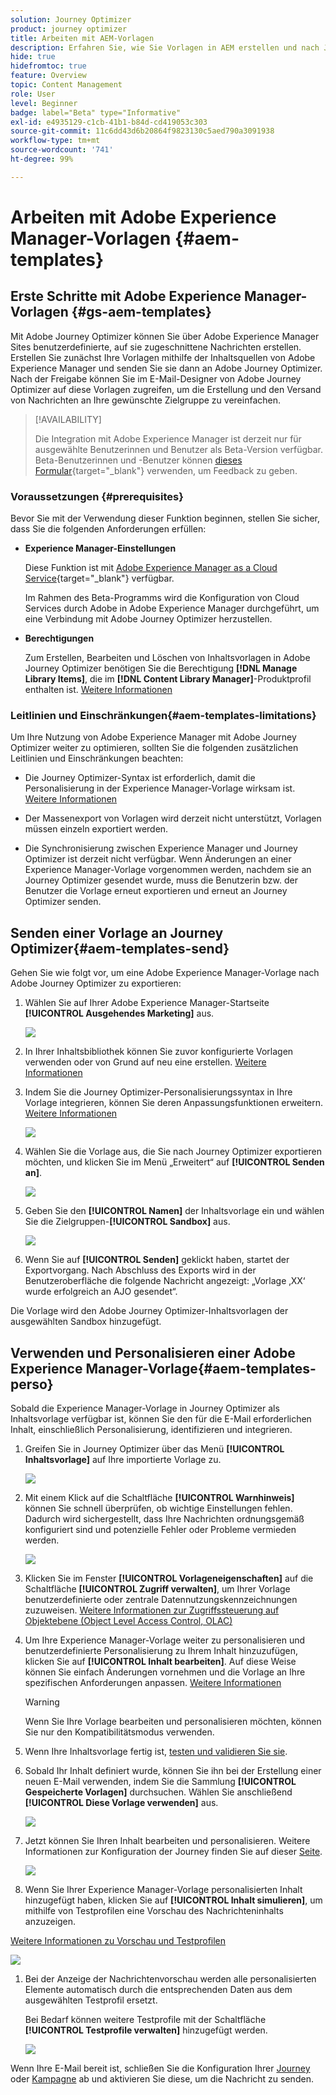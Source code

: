 ```yaml
---
solution: Journey Optimizer
product: journey optimizer
title: Arbeiten mit AEM-Vorlagen
description: Erfahren Sie, wie Sie Vorlagen in AEM erstellen und nach Journey Optimizer exportieren
hide: true
hidefromtoc: true
feature: Overview
topic: Content Management
role: User
level: Beginner
badge: label="Beta" type="Informative"
exl-id: e4935129-c1cb-41b1-b84d-cd419053c303
source-git-commit: 11c6dd43d6b20864f9823130c5aed790a3091938
workflow-type: tm+mt
source-wordcount: '741'
ht-degree: 99%

---
```


# Arbeiten mit Adobe Experience Manager-Vorlagen {#aem-templates}

## Erste Schritte mit Adobe Experience Manager-Vorlagen {#gs-aem-templates}

Mit Adobe Journey Optimizer können Sie über Adobe Experience Manager Sites benutzerdefinierte, auf sie zugeschnittene Nachrichten erstellen. Erstellen Sie zunächst Ihre Vorlagen mithilfe der Inhaltsquellen von Adobe Experience Manager und senden Sie sie dann an Adobe Journey Optimizer. Nach der Freigabe können Sie im E-Mail-Designer von Adobe Journey Optimizer auf diese Vorlagen zugreifen, um die Erstellung und den Versand von Nachrichten an Ihre gewünschte Zielgruppe zu vereinfachen.

>[!AVAILABILITY]
>
>Die Integration mit Adobe Experience Manager ist derzeit nur für ausgewählte Benutzerinnen und Benutzer als Beta-Version verfügbar.
>Beta-Benutzerinnen und -Benutzer können [dieses Formular](https://forms.office.com/pages/responsepage.aspx?id=Wht7-jR7h0OUrtLBeN7O4Wf0cbVTQ3tCpW_unE-w8-JUN1FaNlAzNkhPSUdaSkJXVFRCNTRJNVRFSy4u){target="_blank"} verwenden, um Feedback zu geben.


### Voraussetzungen {#prerequisites}

Bevor Sie mit der Verwendung dieser Funktion beginnen, stellen Sie sicher, dass Sie die folgenden Anforderungen erfüllen:

* **Experience Manager-Einstellungen**

  Diese Funktion ist mit [Adobe Experience Manager as a Cloud Service](https://experienceleague.adobe.com/docs/experience-manager-cloud-service/content/overview/introduction.html?lang=de){target="_blank"} verfügbar.

  Im Rahmen des Beta-Programms wird die Konfiguration von Cloud Services durch Adobe in Adobe Experience Manager durchgeführt, um eine Verbindung mit Adobe Journey Optimizer herzustellen.

* **Berechtigungen**

  Zum Erstellen, Bearbeiten und Löschen von Inhaltsvorlagen in Adobe Journey Optimizer benötigen Sie die Berechtigung **[!DNL Manage Library Items]**, die im **[!DNL Content Library Manager]**-Produktprofil enthalten ist. [Weitere Informationen](../administration/ootb-product-profiles.md#content-library-manager)

### Leitlinien und Einschränkungen{#aem-templates-limitations}

Um Ihre Nutzung von Adobe Experience Manager mit Adobe Journey Optimizer weiter zu optimieren, sollten Sie die folgenden zusätzlichen Leitlinien und Einschränkungen beachten:

* Die Journey Optimizer-Syntax ist erforderlich, damit die Personalisierung in der Experience Manager-Vorlage wirksam ist. [Weitere Informationen](../personalization/personalization-syntax.md)

* Der Massenexport von Vorlagen wird derzeit nicht unterstützt, Vorlagen müssen einzeln exportiert werden.

* Die Synchronisierung zwischen Experience Manager und Journey Optimizer ist derzeit nicht verfügbar. Wenn Änderungen an einer Experience Manager-Vorlage vorgenommen werden, nachdem sie an Journey Optimizer gesendet wurde, muss die Benutzerin bzw. der Benutzer die Vorlage erneut exportieren und erneut an Journey Optimizer senden.

## Senden einer Vorlage an Journey Optimizer{#aem-templates-send}

Gehen Sie wie folgt vor, um eine Adobe Experience Manager-Vorlage nach Adobe Journey Optimizer zu exportieren:

1. Wählen Sie auf Ihrer Adobe Experience Manager-Startseite **[!UICONTROL Ausgehendes Marketing]** aus.

   ![](assets/aem-outbound-menu.png)

1. In Ihrer Inhaltsbibliothek können Sie zuvor konfigurierte Vorlagen verwenden oder von Grund auf neu eine erstellen. [Weitere Informationen](https://experienceleague.adobe.com/docs/experience-manager-65/authoring/authoring/managing-pages.html?lang=de#creating-a-new-page)

1. Indem Sie die Journey Optimizer-Personalisierungssyntax in Ihre Vorlage integrieren, können Sie deren Anpassungsfunktionen erweitern. [Weitere Informationen](../personalization/personalization-syntax.md)

   ![](assets/aem_ajo_4.png)

1. Wählen Sie die Vorlage aus, die Sie nach Journey Optimizer exportieren möchten, und klicken Sie im Menü „Erweitert“ auf **[!UICONTROL Senden an]**.

   ![](assets/aem-advanced-menu.png)

1. Geben Sie den **[!UICONTROL Namen]** der Inhaltsvorlage ein und wählen Sie die Zielgruppen-**[!UICONTROL Sandbox]** aus.

   ![](assets/aem-send-template-settings.png)

1. Wenn Sie auf **[!UICONTROL Senden]** geklickt haben, startet der Exportvorgang. Nach Abschluss des Exports wird in der Benutzeroberfläche die folgende Nachricht angezeigt: „Vorlage ‚XX‘ wurde erfolgreich an AJO gesendet“.

Die Vorlage wird den Adobe Journey Optimizer-Inhaltsvorlagen der ausgewählten Sandbox hinzugefügt.

## Verwenden und Personalisieren einer Adobe Experience Manager-Vorlage{#aem-templates-perso}

Sobald die Experience Manager-Vorlage in Journey Optimizer als Inhaltsvorlage verfügbar ist, können Sie den für die E-Mail erforderlichen Inhalt, einschließlich Personalisierung, identifizieren und integrieren.

1. Greifen Sie in Journey Optimizer über das Menü **[!UICONTROL Inhaltsvorlage]** auf Ihre importierte Vorlage zu.

   ![](assets/aem_ajo_1.png)

1. Mit einem Klick auf die Schaltfläche **[!UICONTROL Warnhinweis]** können Sie schnell überprüfen, ob wichtige Einstellungen fehlen. Dadurch wird sichergestellt, dass Ihre Nachrichten ordnungsgemäß konfiguriert sind und potenzielle Fehler oder Probleme vermieden werden.

   ![](assets/aem_ajo_2.png)

1. Klicken Sie im Fenster **[!UICONTROL Vorlageneigenschaften]** auf die Schaltfläche **[!UICONTROL Zugriff verwalten]**, um Ihrer Vorlage benutzerdefinierte oder zentrale Datennutzungskennzeichnungen zuzuweisen. [Weitere Informationen zur Zugriffssteuerung auf Objektebene (Object Level Access Control, OLAC)](../administration/object-based-access.md)

1. Um Ihre Experience Manager-Vorlage weiter zu personalisieren und benutzerdefinierte Personalisierung zu Ihrem Inhalt hinzuzufügen, klicken Sie auf **[!UICONTROL Inhalt bearbeiten]**. Auf diese Weise können Sie einfach Änderungen vornehmen und die Vorlage an Ihre spezifischen Anforderungen anpassen. [Weitere Informationen](../email/get-started-email-design.md)

   >[!WARNING]
   >
   > Wenn Sie Ihre Vorlage bearbeiten und personalisieren möchten, können Sie nur den Kompatibilitätsmodus verwenden.

1. Wenn Ihre Inhaltsvorlage fertig ist, [testen und validieren Sie sie](../content-management/content-templates.md#test-template).

1. Sobald Ihr Inhalt definiert wurde, können Sie ihn bei der Erstellung einer neuen E-Mail verwenden, indem Sie die Sammlung **[!UICONTROL Gespeicherte Vorlagen]** durchsuchen. Wählen Sie anschließend **[!UICONTROL Diese Vorlage verwenden]** aus.

   ![](assets/aem_ajo_3.png)

1. Jetzt können Sie Ihren Inhalt bearbeiten und personalisieren. Weitere Informationen zur Konfiguration der Journey finden Sie auf dieser [Seite](../email/content-from-scratch.md).

   ![](assets/aem_ajo_5.png)

1. Wenn Sie Ihrer Experience Manager-Vorlage personalisierten Inhalt hinzugefügt haben, klicken Sie auf **[!UICONTROL Inhalt simulieren]**, um mithilfe von Testprofilen eine Vorschau des Nachrichteninhalts anzuzeigen.

[Weitere Informationen zu Vorschau und Testprofilen](../content-management/preview-test.md)

   ![](assets/aem_ajo_6.png)

1. Bei der Anzeige der Nachrichtenvorschau werden alle personalisierten Elemente automatisch durch die entsprechenden Daten aus dem ausgewählten Testprofil ersetzt.

   Bei Bedarf können weitere Testprofile mit der Schaltfläche **[!UICONTROL Testprofile verwalten]** hinzugefügt werden.

   ![](assets/aem_ajo_7.png)

Wenn Ihre E-Mail bereit ist, schließen Sie die Konfiguration Ihrer [Journey](../building-journeys/journey-gs.md) oder [Kampagne](../campaigns/create-campaign.md) ab und aktivieren Sie diese, um die Nachricht zu senden.
